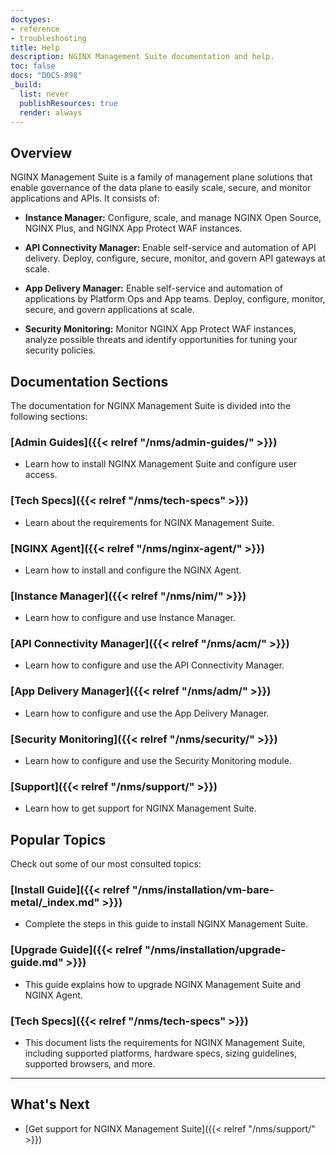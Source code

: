 ```yaml
---
doctypes:
- reference
- troubleshooting
title: Help
description: NGINX Management Suite documentation and help.
toc: false
docs: "DOCS-898"
_build:
  list: never
  publishResources: true
  render: always
---
```


## Overview

NGINX Management Suite is a family of management plane solutions that enable governance of the data plane to easily scale, secure, and monitor applications and APIs. It consists of:

- **Instance Manager:** Configure, scale, and manage NGINX Open Source, NGINX Plus, and NGINX App Protect WAF instances.

- **API Connectivity Manager:** Enable self-service and automation of API delivery. Deploy, configure, secure, monitor, and govern API gateways at scale.

- **App Delivery Manager:** Enable self-service and automation of applications by Platform Ops and App teams. Deploy, configure, monitor, secure, and govern applications at scale.

- **Security Monitoring:** Monitor NGINX App Protect WAF instances,  analyze possible threats and identify opportunities for tuning your security policies.

##  Documentation Sections

The documentation for NGINX Management Suite is divided into the following sections:

### [Admin Guides]({{< relref "/nms/admin-guides/" >}})

- Learn how to install NGINX Management Suite and configure user access.

### [Tech Specs]({{< relref "/nms/tech-specs" >}})

- Learn about the requirements for NGINX Management Suite.

### [NGINX Agent]({{< relref "/nms/nginx-agent/" >}})

- Learn how to install and configure the NGINX Agent.

### [Instance Manager]({{< relref "/nms/nim/" >}})

- Learn how to configure and use Instance Manager.

### [API Connectivity Manager]({{< relref "/nms/acm/" >}})

- Learn how to configure and use the API Connectivity Manager.

### [App Delivery Manager]({{< relref "/nms/adm/" >}})

- Learn how to configure and use the App Delivery Manager.

### [Security Monitoring]({{< relref "/nms/security/" >}})

- Learn how to configure and use the Security Monitoring module.

### [Support]({{< relref "/nms/support/" >}})

- Learn how to get support for NGINX Management Suite.

## Popular Topics

Check out some of our most consulted topics:

### [Install Guide]({{< relref "/nms/installation/vm-bare-metal/_index.md" >}})

- Complete the steps in this guide to install NGINX Management Suite.

### [Upgrade Guide]({{< relref "/nms/installation/upgrade-guide.md" >}})

- This guide explains how to upgrade NGINX Management Suite and NGINX Agent.

### [Tech Specs]({{< relref "/nms/tech-specs" >}})

- This document lists the requirements for NGINX Management Suite, including supported platforms, hardware specs, sizing guidelines, supported browsers, and more.

---

## What's Next

- [Get support for NGINX Management Suite]({{< relref "/nms/support/" >}})

